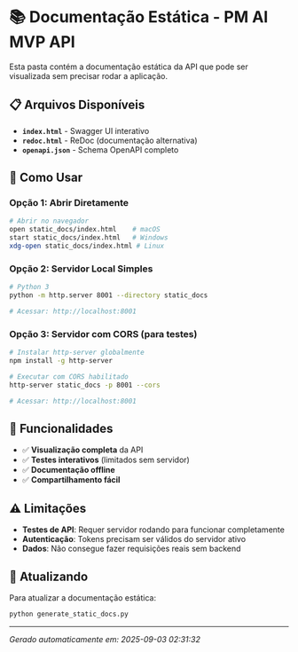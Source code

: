 # 📚 Documentação Estática - PM AI MVP API

Esta pasta contém a documentação estática da API que pode ser visualizada sem precisar rodar a aplicação.

## 📋 Arquivos Disponíveis

- **`index.html`** - Swagger UI interativo
- **`redoc.html`** - ReDoc (documentação alternativa)
- **`openapi.json`** - Schema OpenAPI completo

## 🚀 Como Usar

### Opção 1: Abrir Diretamente
```bash
# Abrir no navegador
open static_docs/index.html    # macOS
start static_docs/index.html   # Windows
xdg-open static_docs/index.html # Linux
```

### Opção 2: Servidor Local Simples
```bash
# Python 3
python -m http.server 8001 --directory static_docs

# Acessar: http://localhost:8001
```

### Opção 3: Servidor com CORS (para testes)
```bash
# Instalar http-server globalmente
npm install -g http-server

# Executar com CORS habilitado
http-server static_docs -p 8001 --cors

# Acessar: http://localhost:8001
```

## 🎯 Funcionalidades

- ✅ **Visualização completa** da API
- ✅ **Testes interativos** (limitados sem servidor)
- ✅ **Documentação offline**
- ✅ **Compartilhamento fácil**

## ⚠️ Limitações

- **Testes de API**: Requer servidor rodando para funcionar completamente
- **Autenticação**: Tokens precisam ser válidos do servidor ativo
- **Dados**: Não consegue fazer requisições reais sem backend

## 🔄 Atualizando

Para atualizar a documentação estática:

```bash
python generate_static_docs.py
```

---
*Gerado automaticamente em: 2025-09-03 02:31:32*
